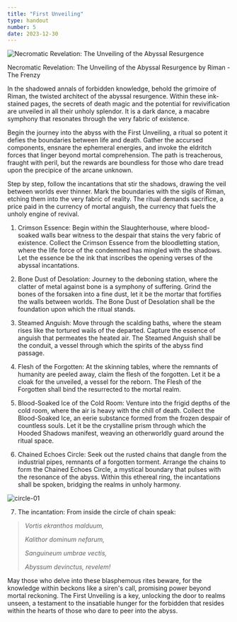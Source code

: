 ```yaml
---
title: "First Unveiling"
type: handout
number: 5
date: 2023-12-30
---
```


![Necromatic Revelation: The Unveiling of the Abyssal Resurgence](/session-reports/assets/images/handouts/first-unveiling-01.png)

Necromatic Revelation: The Unveiling of the Abyssal Resurgence
by Riman - The Frenzy

In the shadowed annals of forbidden knowledge, behold the grimoire of Riman, the twisted architect of the abyssal resurgence. Within these ink-stained pages, the secrets of death magic and the potential for revivification are unveiled in all their unholy splendor. It is a dark dance, a macabre symphony that resonates through the very fabric of existence.

Begin the journey into the abyss with the First Unveiling, a ritual so potent it defies the boundaries between life and death. Gather the accursed components, ensnare the ephemeral energies, and invoke the eldritch forces that linger beyond mortal comprehension. The path is treacherous, fraught with peril, but the rewards are boundless for those who dare tread upon the precipice of the arcane unknown.

Step by step, follow the incantations that stir the shadows, drawing the veil between worlds ever thinner. Mark the boundaries with the sigils of Riman, etching them into the very fabric of reality. The ritual demands sacrifice, a price paid in the currency of mortal anguish, the currency that fuels the unholy engine of revival.

1. Crimson Essence: Begin within the Slaughterhouse, where blood-soaked walls bear witness to the despair that stains the very fabric of existence. Collect the Crimson Essence from the bloodletting station, where the life force of the condemned has mingled with the shadows. Let the essence be the ink that inscribes the opening verses of the abyssal incantations.

2. Bone Dust of Desolation: Journey to the deboning station, where the clatter of metal against bone is a symphony of suffering. Grind the bones of the forsaken into a fine dust, let it be the mortar that fortifies the walls between worlds. The Bone Dust of Desolation shall be the foundation upon which the ritual stands.

3. Steamed Anguish: Move through the scalding baths, where the steam rises like the tortured wails of the departed. Capture the essence of anguish that permeates the heated air. The Steamed Anguish shall be the conduit, a vessel through which the spirits of the abyss find passage.

4. Flesh of the Forgotten: At the skinning tables, where the remnants of humanity are peeled away, claim the flesh of the forgotten. Let it be a cloak for the unveiled, a vessel for the reborn. The Flesh of the Forgotten shall bind the resurrected to the mortal realm.

5. Blood-Soaked Ice of the Cold Room: Venture into the frigid depths of the cold room, where the air is heavy with the chill of death. Collect the Blood-Soaked Ice, an eerie substance formed from the frozen despair of countless souls. Let it be the crystalline prism through which the Hooded Shadows manifest, weaving an otherworldly guard around the ritual space.

6. Chained Echoes Circle: Seek out the rusted chains that dangle from the industrial pipes, remnants of a forgotten torment. Arrange the chains to form the Chained Echoes Circle, a mystical boundary that pulses with the resonance of the abyss. Within this ethereal ring, the incantations shall be spoken, bridging the realms in unholy harmony.

![circle-01](/session-reports/assets/images/handouts/circle-01.png)

7. The incantation: From inside the circle of chain speak:

> *Vortis ekranthos malduum,*
>
> *Kalithor dominum nefarum,*
>
> *Sanguineum umbrae vectis,*
>
> *Abyssum devinctus, revelem!*

May those who delve into these blasphemous rites beware, for the knowledge within beckons like a siren's call, promising power beyond mortal reckoning. The First Unveiling is a key, unlocking the door to realms unseen, a testament to the insatiable hunger for the forbidden that resides within the hearts of those who dare to peer into the abyss.
